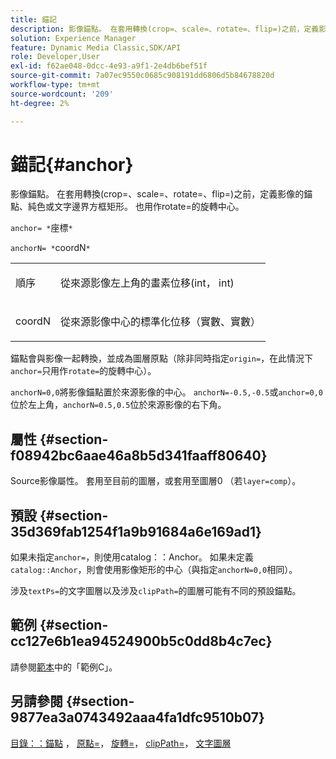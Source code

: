 ```yaml
---
title: 錨記
description: 影像錨點。 在套用轉換(crop=、scale=、rotate=、flip=)之前，定義影像的錨點、純色或文字邊界方框矩形。 也用作rotate=的旋轉中心。
solution: Experience Manager
feature: Dynamic Media Classic,SDK/API
role: Developer,User
exl-id: f62ae048-0dcc-4e93-a9f1-2e4db6bef51f
source-git-commit: 7a07ec9550c0685c908191dd6806d5b84678820d
workflow-type: tm+mt
source-wordcount: '209'
ht-degree: 2%

---
```


# 錨記{#anchor}

影像錨點。 在套用轉換(crop=、scale=、rotate=、flip=)之前，定義影像的錨點、純色或文字邊界方框矩形。 也用作rotate=的旋轉中心。

`anchor= *`座標`*`

`anchorN= *`coordN`*`

<table id="simpletable_3ED1CD0BF473439FA1132FC84B4452A8"> 
 <tr class="strow"> 
  <td class="stentry"> <p><span class="codeph"> <span class="varname">順序</span> </span> </p> </td> 
  <td class="stentry"> <p>從來源影像左上角的畫素位移(int， int) </p></td> 
 </tr> 
 <tr class="strow"> 
  <td class="stentry"> <p><span class="codeph"> <span class="varname"> coordN</span> </span> </p> </td> 
  <td class="stentry"> <p>從來源影像中心的標準化位移（實數、實數） </p></td> 
 </tr> 
</table>

錨點會與影像一起轉換，並成為圖層原點（除非同時指定`origin=`，在此情況下`anchor=`只用作`rotate=`的旋轉中心）。

`anchorN=0,0`將影像錨點置於來源影像的中心。 `anchorN=-0.5,-0.5`或`anchor=0,0`位於左上角，`anchorN=0.5,0.5`位於來源影像的右下角。

## 屬性 {#section-f08942bc6aae46a8b5d341faaff80640}

Source影像屬性。 套用至目前的圖層，或套用至圖層0 （若`layer=comp`）。

## 預設 {#section-35d369fab1254f1a9b91684a6e169ad1}

如果未指定`anchor=`，則使用catalog：：Anchor。 如果未定義`catalog::Anchor`，則會使用影像矩形的中心（與指定`anchorN=0,0`相同）。

涉及`textPs=`的文字圖層以及涉及`clipPath=`的圖層可能有不同的預設錨點。

## 範例 {#section-cc127e6b1ea94524900b5c0dd8b4c7ec}

請參閱[範本](../../../../../is-api/http-ref/image-serving-api-ref/c-http-protocol-reference/c-templates/c-templates.md#concept-3cd2d2adae0e41b2979b9640244d4d3e)中的「範例C」。

## 另請參閱 {#section-9877ea3a0743492aaa4fa1dfc9510b07}

[目錄：：錨點](/help/aem-is-ir-api/is-api/image-catalog/image-serving-api-ref/c-image-catalog-reference/c-image-svg-data-reference/c-image-data-reference/r-anchor-cat.md) ， [原點=](../../../../../is-api/http-ref/image-serving-api-ref/c-http-protocol-reference/c-command-reference/r-origin.md#reference-e11c7ac06e2240cc884c3fec98f05138)， [旋轉=](../../../../../is-api/http-ref/image-serving-api-ref/c-http-protocol-reference/c-command-reference/r-rotate.md#reference-12abb086635546ec9ec2e1a793dc1096)， [clipPath=](../../../../../is-api/http-ref/image-serving-api-ref/c-http-protocol-reference/c-command-reference/r-clippath.md#reference-8139b1b52dc54749b51b109521ddf83d)， [文字圖層](../../../../../is-api/http-ref/image-serving-api-ref/c-http-protocol-reference/c-text-formatting/r-text-layers.md#reference-47e78cfb18134db5ab09e17af14a6a8f)
